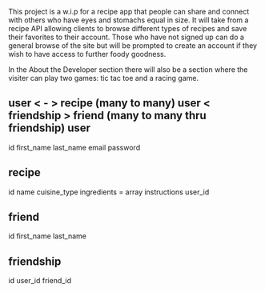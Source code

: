 This project is a w.i.p for a recipe app that people can share and connect with others who have eyes and stomachs equal in size. It will take from a recipe API allowing clients to browse different types of recipes and save their favorites to their account. Those who have not signed up can do a general browse of the site but will be prompted to create an account if they wish to have access to further foody goodness. 

In the About the Developer section there will also be a section where the visiter can play two games: tic tac toe and a racing game. 

user < - > recipe  (many to many)
user < friendship > friend  (many to many thru friendship)
user
-------
id
first_name
last_name
email
password


recipe
--------
id 
name
cuisine_type
ingredients = array
instructions
user_id



friend
--------
id
first_name
last_name


friendship
----------
id
user_id
friend_id
